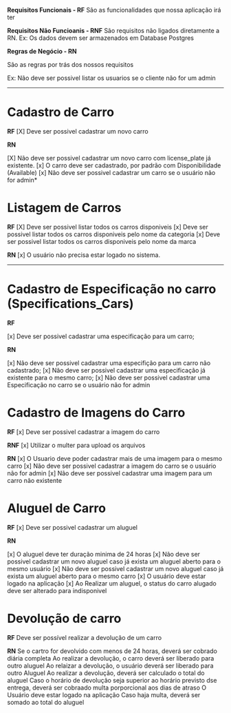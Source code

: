**Requisitos Funcionais - RF**
São as funcionalidades que nossa aplicação irá ter

**Requisitos Não Funcioanis - RNF**
São requisitos não ligados diretamente a RN.
Ex: Os dados devem ser armazenados em Database Postgres


**Regras de Negócio - RN**

São as regras por trás dos nossos requisitos

Ex: Não deve ser possivel listar os usuarios se o cliente não for um admin
____________________________

# Cadastro de Carro
**RF**
[X] Deve ser possivel cadastrar um novo carro

**RN**

[X] Não deve ser possivel cadastrar um novo carro com license_plate já existente.
[x] O carro deve ser cadastrado, por padrão com Disponibilidade (Available)
[x] Não deve ser possivel cadastrar um carro se o usuário não for admin*

# Listagem de Carros

**RF**
[X] Deve ser possivel listar todos os carros disponiveis
[x] Deve ser possivel listar todos os carros disponiveis pelo nome da categoria
[x] Deve ser possivel listar todos os carros disponiveis pelo nome da marca

**RN**
[x] O usuário não precisa estar logado no sistema.
____________________________

# Cadastro de Especificação no carro (Specifications_Cars)
**RF**

[x] Deve ser possivel cadastrar uma especificação para um carro;

**RN**

[x] Não deve ser possivel cadastrar uma especifição para um carro não cadastrado;
[x] Não deve ser possivel cadastrar uma especificação já existente para o mesmo carro;
[x] Não deve ser possivel cadastrar uma Especificação no carro se o usuário não for admin


# Cadastro de Imagens do Carro

**RF**
[x] Deve ser possivel cadastrar a imagem do carro

**RNF**
[x] Utilizar o multer para upload os arquivos

**RN**
[x] O Usuario deve poder cadastrar mais de uma imagem para o mesmo carro
[x] Não deve ser possivel cadastrar a imagem do carro se o usuário não for admin
[x] Não deve ser possivel cadastrar uma imagem para um carro não existente

# Aluguel de Carro

**RF**
[x] Deve ser possivel cadastrar um aluguel



**RN**

[x] O aluguel deve ter duração minima de 24 horas
[x] Não deve ser possivel cadastrar um novo aluguel caso já exista um aluguel aberto para o mesmo usuário
[x] Não deve ser possivel cadastrar um novo aluguel caso já exista um aluguel aberto para o mesmo carro
[x] O usuário deve estar logado na aplicação
[x] Ao Realizar um aluguel, o status do carro alugado deve ser alterado para indisponivel


# Devolução de carro

**RF**
Deve ser possível realizar a devolução de um carro

**RN** 
Se o cartro for devolvido com menos de 24 horas, deverá ser cobrado diária completa
Ao realizar a devolução, o carro deverá ser liberado para outro aluguel
Ao relaizar a devolução, o usuário deverá ser liberado para outro Aluguel
Ao realizar a  devolução, deverá ser calculado o total do aluguel
Caso o horário de  devolução seja superior ao horário previsto dse entrega, deverá ser cobraado multa porporcional aos dias de atraso
O Usuário deve estar logado na aplicação
Caso haja multa, deverá ser somado ao total do aluguel